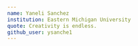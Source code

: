 ```yaml
---
name: Yaneli Sanchez
institution: Eastern Michigan University
quote: Creativity is endless.
github_user: ysanche1
---
```

